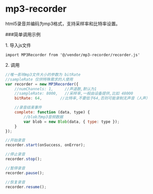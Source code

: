 # mp3-recorder
html5录音并编码为mp3格式，支持采样率和比特率设置。

###简单调用示例

1\. 导入js文件

```模块
import MP3Recorder from '@/vendor/mp3-recorder/recorder.js'
```

2\. 调用
```js
//唯一影响mp3文件大小的参数为 bitRate
//sampleRate 仅供特殊需求的人使用
var recorder = new MP3Recorder({
    //numChannels: 1,     //声道数,默认为1
    //sampleRate: 8000,   //采样率,一般由设备提供,比如 48000
    bitRate: 64,        //比特率,不要低于64,否则可能录制无声音（人声）

    //录音结束事件
    complete: function (data, type) {
		//blob为mp3音频数据
        var blob = new Blob(data, { type: type });
    }
});

//开始录音
recorder.start(onSuccess, onError);

//停止录音
recorder.stop();

//暂停录音
recorder.pause();

//恢复录音
recorder.resume();
```